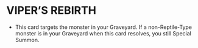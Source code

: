 # VIPER’S REBIRTH

*   This card targets the monster in your Graveyard. If a non-Reptile-Type monster is in your Graveyard when this card resolves, you still Special Summon.
